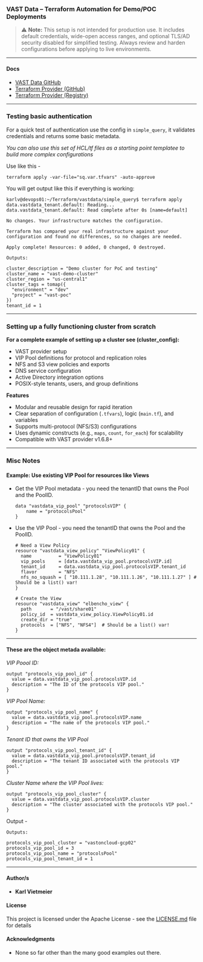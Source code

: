 ### VAST Data – Terraform Automation for Demo/POC Deployments

> ⚠️ **Note:** This setup is not intended for production use. It includes default credentials, wide-open access ranges, and optional TLS/AD security disabled for simplified testing. Always review and harden configurations before applying to live environments.


---
#### Docs

* [VAST Data GitHub](https://github.com/vast-data)
* [Terraform Provider (GitHub)](https://github.com/vast-data/terraform-provider-vastdata)
* [Terraform Provider (Registry)](https://registry.terraform.io/providers/vast-data/vastdata/latest/docs)

---

### Testing basic authentication

For a quick test of authentication use the config in `simple_query`, it validates credentials and returns some basic metadata.

*You can also use this set of HCL/tf files as a starting point templatee to build more complex configurations*

Use like this - 
```shell
terraform apply -var-file="sq.var.tfvars" -auto-approve
```

You will get output like this if everything is working:
```shell
karlv@devops01:~/Terraform/vastdata/simple_query$ terraform apply 
data.vastdata_tenant.default: Reading...
data.vastdata_tenant.default: Read complete after 0s [name=default]

No changes. Your infrastructure matches the configuration.

Terraform has compared your real infrastructure against your configuration and found no differences, so no changes are needed.

Apply complete! Resources: 0 added, 0 changed, 0 destroyed.

Outputs:

cluster_description = "Demo cluster for PoC and testing"
cluster_name = "vast-demo-cluster"
cluster_region = "us-central1"
cluster_tags = tomap({
  "environment" = "dev"
  "project" = "vast-poc"
})
tenant_id = 1
```

---

### Setting up a fully functioning cluster from scratch

**For a complete example of setting up a cluster see (cluster_config):**

* VAST provider setup
* VIP Pool definitions for protocol and replication roles
* NFS and S3 view policies and exports
* DNS service configuration
* Active Directory integration options
* POSIX-style tenants, users, and group definitions

**Features**

* Modular and reusable design for rapid iteration
* Clear separation of configuration (`.tfvars`), logic (`main.tf`), and variables
* Supports multi-protocol (NFS/S3) configurations
* Uses dynamic constructs (e.g., `maps`, `count`, `for_each`) for scalability
* Compatible with VAST provider v1.6.8+


---

### Misc Notes

#### Example: Use existing VIP Pool for resources like Views


- Get the VIP Pool metadata - you need the tenantID that owns the Pool and the PoolID.

  ``` hcl
  data "vastdata_vip_pool" "protocolsVIP" {
      name = "protocolsPool"
  }
  ```

- Use the VIP Pool - you need the tenantID that owns the Pool and the PoolID.

  ```hcl
  # Need a View Policy
  resource "vastdata_view_policy" "ViewPolicy01" {
    name          = "ViewPolicy01"
    vip_pools     = [data.vastdata_vip_pool.protocolsVIP.id]
    tenant_id     = data.vastdata_vip_pool.protocolsVIP.tenant_id
    flavor        = "NFS"
    nfs_no_squash = [ "10.111.1.28", "10.111.1.26", "10.111.1.27" ] # Should be a list() var!
  }

  # Create the View
  resource "vastdata_view" "elbencho_view" {
    path       = "/vast/share01"
    policy_id  = vastdata_view_policy.ViewPolicy01.id
    create_dir = "true"
    protocols  = ["NFS", "NFS4"]  # Should be a list() var!
  }
  ```

---

#### These are the object metada available:

*VIP Poool ID:*

```hcl
output "protocols_vip_pool_id" {
  value = data.vastdata_vip_pool.protocolsVIP.id
  description = "The ID of the protocols VIP pool."
}
```

*VIP Pool Name:*

```hcl
output "protocols_vip_pool_name" {
  value = data.vastdata_vip_pool.protocolsVIP.name
  description = "The name of the protocols VIP pool."
}
```

*Tenant ID that owns the VIP Pool*

```hcl
output "protocols_vip_pool_tenant_id" {
  value = data.vastdata_vip_pool.protocolsVIP.tenant_id
  description = "The tenant ID associated with the protocols VIP pool."
}
```

*Cluster Name where the VIP Pool lives:*

```hcl
output "protocols_vip_pool_cluster" {
  value = data.vastdata_vip_pool.protocolsVIP.cluster
  description = "The cluster associated with the protocols VIP pool."
}
```

Output -

```hcl
Outputs:

protocols_vip_pool_cluster = "vastoncloud-gcp02"
protocols_vip_pool_id = 3
protocols_vip_pool_name = "protocolsPool"
protocols_vip_pool_tenant_id = 1
```

---

#### Author/s

* **Karl Vietmeier**

#### License

This project is licensed under the Apache License - see the [LICENSE.md](../LICENSE.md) file for details

#### Acknowledgments

* None so far other than the many good examples out there.
